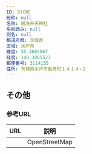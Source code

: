 ```yaml
---
ID: 91CNC
総称: null
名称: 銭洗弁天神社
名称読み: null
別名: null
都道府県: 茨城県
区域: 水戸市
緯度: 36.3685867
経度: 140.3865523
郵便番号: 3114155
住所: 茨城県水戸市飯島町１４１４−２
---
```


## その他

### 参考URL

| URL | 説明          |
| --- | ------------- |
|     | OpenStreetMap |
